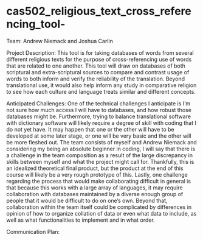 # cas502_religious_text_cross_referencing_tool-
Team: Andrew Niemack and Joshua Carlin

Project Description: This tool is for taking databases of words from several different religious texts for the purpose of cross-referencing use of words that are related to one another. This tool will draw on databases of both scriptural and extra-scriptural sources to compare and contrast usage of words to both inform and verify the reliability of the translation. Beyond translational use, it would also help inform any study in comparative religion to see how each culture and language treats similar and different concepts. 

Anticipated Challenges: One of the technical challenges I anticipate is I’m not sure how much access I will have to databases, and how robust those databases might be. Furthermore, trying to balance translational software with dictionary software will likely require a degree of skill with coding that I do not yet have. It may happen that one or the other will have to be developed at some later stage, or one will be very basic and the other will be more fleshed out. The team consists of myself and Andrew Niemack and considering my being an absolute beginner in coding, I will say that there is a challenge in the team composition as a result of the large discrepancy in skills between myself and what the project might call for. Thankfully, this is an idealized theoretical final product, but the product at the end of this course will likely be a very rough prototype of this. Lastly, one challenge regarding the process that would make collaborating difficult in general is that because this works with a large array of languages, it may require collaboration with databases maintained by a diverse enough group of people that it would be difficult to do on one’s own. Beyond that, collaboration within the team itself could be complicated by differences in opinion of how to organize collation of data or even what data to include, as well as what functionalities to implement and in what order.

Communication Plan: 
